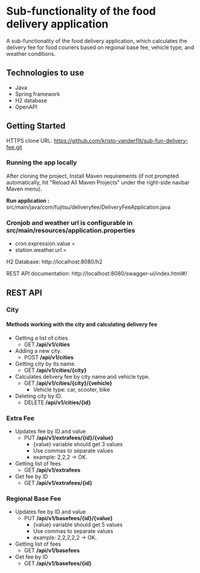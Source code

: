 # Sub-functionality of the food delivery application
A sub-functionality of the food delivery application, which calculates the delivery fee for food couriers based on regional base fee, vehicle type, and weather conditions.

## Technologies to use
* Java
* Spring framework
* H2 database
* OpenAPI

## Getting Started
HTTPS clone URL: https://github.com/kristo-vanderflit/sub-fun-delivery-fee.git
### Running the app locally
After cloning the project, Install Maven requirements (if not prompted automatically, hit "Reload All Maven Projects" under the right-side navbar Maven menu). 

**Run application :** src/main/java/com/fujitsu/deliveryfee/DeliveryFeeApplication.java

### Cronjob and weather url is configurable in **src/main/resources/application.properties**
* cron.expression.value =
* station.weather.url =

H2 Database: http://localhost:8080/h2

REST API documentation: http://localhost:8080/swagger-ui/index.html#/

## REST API
### City
#### Methods working with the city and calculating delivery fee
* Getting a list of cities.   
  * GET **/api/v1/cities** 
* Adding a new city.  
  * POST **/api/v1/cities** 
* Getting city by its name.   
  * GET **/api/v1/cities/{city}** 
* Calculates delivery fee by city name and vehicle type.  
  * GET **/api/v1/cities/{city}/{vehicle}** 
    * Vehicle type: car, scooter, bike
* Deleting city by ID.  
  * DELETE **/api/v1/cities/{id}** 

### Extra Fee
* Updates fee by ID and value
  * PUT **/api/v1/extrafees/{id}/{value}** 
    * {value} variable should get 3 values
     * Use commas to separate values
      * example: 2,2,2 -> OK.
* Getting list of fees 
  * GET **/api/v1/extrafees** 
* Get fee by ID
  * GET **/api/v1/extrafees/{id}** 
### Regional Base Fee
* Updates fee by ID and value
  * PUT **/api/v1/basefees/{id}/{value}** 
    * {value} variable should get 5 values
     * Use commas to separate values
      * example: 2,2,2,2,2 -> OK.
* Getting list of fees
  * GET **/api/v1/basefees** 
* Get fee by ID 
  * GET **/api/v1/basefees/{id}** 



